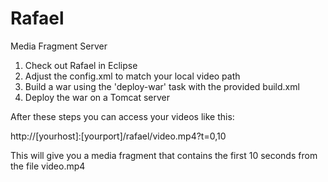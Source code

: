 Rafael
======

Media Fragment Server

1) Check out Rafael in Eclipse
2) Adjust the config.xml to match your local video path
3) Build a war using the 'deploy-war' task with the provided build.xml
4) Deploy the war on a Tomcat server

After these steps you can access your videos like this:

http://[yourhost]:[yourport]/rafael/video.mp4?t=0,10

This will give you a media fragment that contains the first 10 seconds from the file video.mp4 
